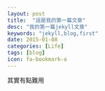 ```yaml
---
layout: post
title:  "這是我的第一篇文章"
desc: "我的第一篇jekyll文章"
keywords: "jekyll,blog,first"
date: 2015-01-08
categories: [Life]
tags: [blog]
icon: fa-bookmark-o
---
```

其實有點難用
